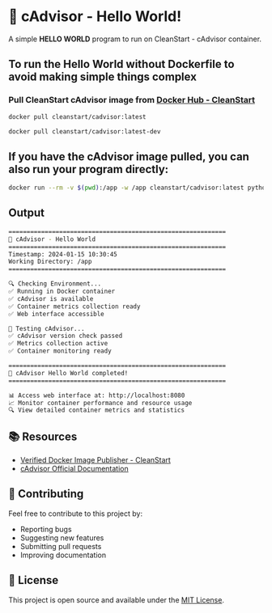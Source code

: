 # 🚀 cAdvisor - Hello World!

A simple **HELLO WORLD** program to run on CleanStart - cAdvisor container.

## To run the Hello World without Dockerfile to avoid making simple things complex

### Pull CleanStart cAdvisor image from [Docker Hub - CleanStart](https://hub.docker.com/u/cleanstart)
```bash
docker pull cleanstart/cadvisor:latest
```
```bash
docker pull cleanstart/cadvisor:latest-dev
```

## If you have the cAdvisor image pulled, you can also run your program directly:
```bash
docker run --rm -v $(pwd):/app -w /app cleanstart/cadvisor:latest python3 hello_world.py
```
## Output 
```bash
============================================================
🚀 cAdvisor - Hello World
============================================================
Timestamp: 2024-01-15 10:30:45
Working Directory: /app
============================================================

🔍 Checking Environment...
✅ Running in Docker container
✅ cAdvisor is available
✅ Container metrics collection ready
✅ Web interface accessible

🧪 Testing cAdvisor...
✅ cAdvisor version check passed
✅ Metrics collection active
✅ Container monitoring ready

============================================================
🎉 cAdvisor Hello World completed!
============================================================

📊 Access web interface at: http://localhost:8080
📈 Monitor container performance and resource usage
🔍 View detailed container metrics and statistics
```

## 📚 Resources

- [Verified Docker Image Publisher - CleanStart](https://cleanstart.com/)
- [cAdvisor Official Documentation](https://github.com/google/cadvisor)

## 🤝 Contributing

Feel free to contribute to this project by:
- Reporting bugs
- Suggesting new features
- Submitting pull requests
- Improving documentation

## 📄 License
This project is open source and available under the [MIT License](LICENSE).
